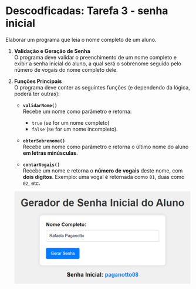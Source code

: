 # Descodficadas: Tarefa 3 - senha inicial



Elaborar um programa que leia o nome completo de um aluno.

1. **Validação e Geração de Senha**  
   O programa deve validar o preenchimento de um nome completo e exibir a senha inicial do aluno, a qual será o sobrenome seguido pelo número de vogais do nome completo dele.

2. **Funções Principais**  
   O programa deve conter as seguintes funções (e dependendo da lógica, poderá ter outras):

   - **`validarNome()`**  
     Recebe um nome como parâmetro e retorna:
     - `true` (se for um nome completo)
     - `false` (se for um nome incompleto).
     
   - **`obterSobrenome()`**  
     Recebe um nome como parâmetro e retorna o último nome do aluno **em letras minúsculas**.

   - **`contarVogais()`**  
     Recebe um nome e retorna o **número de vogais** deste nome, com **dois dígitos**. Exemplo: uma vogal é retornada como `01`, duas como `02`, etc.

   ![Exemplo de Saída](./geradorSenha.png)
